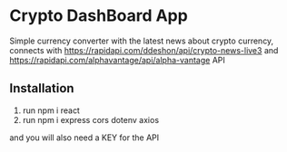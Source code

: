 # Crypto DashBoard App

Simple currency converter with the latest news about crypto currency, connects with https://rapidapi.com/ddeshon/api/crypto-news-live3 and https://rapidapi.com/alphavantage/api/alpha-vantage API


## Installation

1. run npm i react 
2. run npm i express cors dotenv axios

and you will also need a KEY for the API
